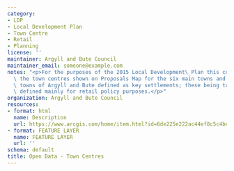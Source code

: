 ```yaml
---
category:
- LDP
- Local Development Plan
- Town Centre
- Retail
- Planning
license: ''
maintainer: Argyll and Bute Council
maintainer_email: someone@example.com
notes: "<p>For the purposes of the 2015 Local Development\_Plan this corresponds to\
  \ the town centres shown on Proposals Map for the six main towns and the five small\
  \ towns of Argyll and Bute defined as key settlements; these being town centres\
  \ defined mainly for retail policy purposes.</p>"
organization: Argyll and Bute Council
resources:
- format: html
  name: Description
  url: https://www.arcgis.com/home/item.html?id=6de225e222ac44ef8c5c4be38d168917
- format: FEATURE LAYER
  name: FEATURE LAYER
  url: ''
schema: default
title: Open Data - Town Centres
---
```

